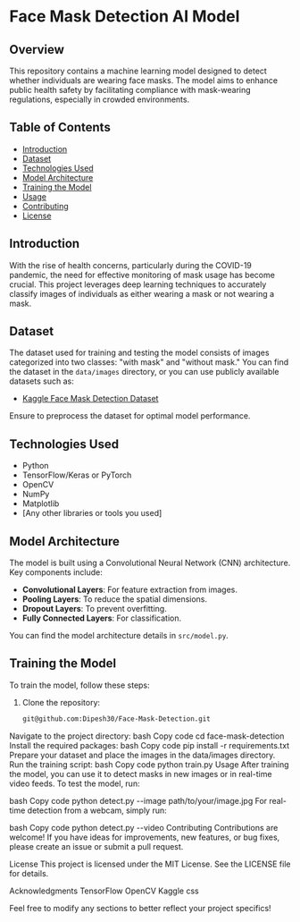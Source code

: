 # Face Mask Detection AI Model

## Overview

This repository contains a machine learning model designed to detect whether individuals are wearing face masks. The model aims to enhance public health safety by facilitating compliance with mask-wearing regulations, especially in crowded environments.

## Table of Contents

- [Introduction](#introduction)
- [Dataset](#dataset)
- [Technologies Used](#technologies-used)
- [Model Architecture](#model-architecture)
- [Training the Model](#training-the-model)
- [Usage](#usage)
- [Contributing](#contributing)
- [License](#license)

## Introduction

With the rise of health concerns, particularly during the COVID-19 pandemic, the need for effective monitoring of mask usage has become crucial. This project leverages deep learning techniques to accurately classify images of individuals as either wearing a mask or not wearing a mask.

## Dataset

The dataset used for training and testing the model consists of images categorized into two classes: "with mask" and "without mask." You can find the dataset in the `data/images` directory, or you can use publicly available datasets such as:

- [Kaggle Face Mask Detection Dataset](https://www.kaggle.com/datasets/ashishpatel26/face-mask-detection)

Ensure to preprocess the dataset for optimal model performance.

## Technologies Used

- Python
- TensorFlow/Keras or PyTorch
- OpenCV
- NumPy
- Matplotlib
- [Any other libraries or tools you used]

## Model Architecture

The model is built using a Convolutional Neural Network (CNN) architecture. Key components include:

- **Convolutional Layers**: For feature extraction from images.
- **Pooling Layers**: To reduce the spatial dimensions.
- **Dropout Layers**: To prevent overfitting.
- **Fully Connected Layers**: For classification.

You can find the model architecture details in `src/model.py`.

## Training the Model

To train the model, follow these steps:

1. Clone the repository:
   ```bash
   git@github.com:Dipesh30/Face-Mask-Detection.git
Navigate to the project directory:
bash
Copy code
cd face-mask-detection
Install the required packages:
bash
Copy code
pip install -r requirements.txt
Prepare your dataset and place the images in the data/images directory.
Run the training script:
bash
Copy code
python train.py
Usage
After training the model, you can use it to detect masks in new images or in real-time video feeds. To test the model, run:

bash
Copy code
python detect.py --image path/to/your/image.jpg
For real-time detection from a webcam, simply run:

bash
Copy code
python detect.py --video
Contributing
Contributions are welcome! If you have ideas for improvements, new features, or bug fixes, please create an issue or submit a pull request.

License
This project is licensed under the MIT License. See the LICENSE file for details.

Acknowledgments
TensorFlow
OpenCV
Kaggle
css

Feel free to modify any sections to better reflect your project specifics!
